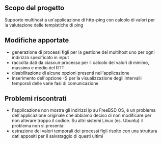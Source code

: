 Scopo del progetto
----------------------
Supporto multihost a un'applicazione di http-ping con calcolo di valori per la valutazione delle tempistiche di ping

Modifiche apportate
-----------------------
* generazione di processi figli per la gestione del multihost uno per ogni indirizzò specificato in input
* raccolta dati da ciascun processo per il calcolo dei valori di minimo, massimo e medio del RTT
* disabilitazione di alcune opzioni presenti nell'applicazione
* inserimento dell'opzione -S per la visualizzazione degli intervalli temporali delle varie fasi di comunicazione

Problemi riscontrati
----------------------
* l'applicazione non mostra gli indirizzi ip su FreeBSD OS, é un problema dell'applicazione originale che abbiamo deciso di non modificare per non alterare troppo il codice. Su altri sistemi Linux (es. Ubuntu) il problema non si presenta
* estrazione dei valori temporali dei processi figli risolto con una struttura dati appositi per il salvataggio di questi ultimi